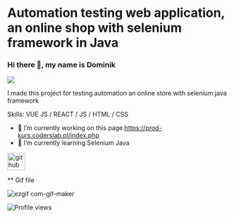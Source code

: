 # Automation testing web application, an online shop with selenium framework in Java

### Hi there 👋, my name is Dominik
![](https://user-images.githubusercontent.com/66419930/92467054-e7a00a80-f1c8-11ea-9233-c6572ce26995.png)

I made this project for testing automation an online store with selenium java framework

Skills: VUE JS / REACT / JS / HTML / CSS

- 🔭 I’m currently working on this page.https://prod-kurs.coderslab.pl/index.php 
- 🌱 I’m currently learning Selenium Java 


[<img src='https://cdn.jsdelivr.net/npm/simple-icons@3.0.1/icons/github.svg' alt='github' height='40'>](https://github.com/z0ggy)  
 
** Gif file

![ezgif com-gif-maker](https://user-images.githubusercontent.com/66419930/92660408-401ef700-f2f2-11ea-963f-e34d2da91248.gif)

![Profile views](https://gpvc.arturio.dev/z0ggy) 
